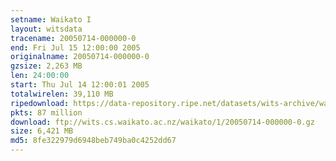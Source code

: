 ```yaml
---
setname: Waikato I
layout: witsdata
tracename: 20050714-000000-0
end: Fri Jul 15 12:00:00 2005
originalname: 20050714-000000-0
gzsize: 2,263 MB
len: 24:00:00
start: Thu Jul 14 12:00:01 2005
totalwirelen: 39,110 MB
ripedownload: https://data-repository.ripe.net/datasets/wits-archive/waikato/1/20050714-000000-0.gz
pkts: 87 million
download: ftp://wits.cs.waikato.ac.nz/waikato/1/20050714-000000-0.gz
size: 6,421 MB
md5: 8fe322979d6948beb749ba0c4252dd67
---
```

